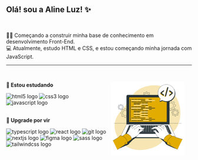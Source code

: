 ## Olá! sou a Aline Luz! ✨
<br>
<div align="left">
  <p>👩‍💻 Começando a construir minha base de conhecimento em desenvolvimento Front-End.<br>
     💻 Atualmente, estudo HTML e CSS, e estou começando minha jornada com JavaScript.<br>
  </p>
</div>

---

<br>



<div align="left">
  <img src="imagem-readme.png" max-width="320px" width="200px" align="right" style="margin-right: 20px;">
  
 <span><strong>🚀 Estou estudando</strong></span><br>

  <img src="https://cdn.jsdelivr.net/gh/devicons/devicon/icons/html5/html5-original.svg" height="25" alt="html5 logo" />
  <img src="https://cdn.jsdelivr.net/gh/devicons/devicon/icons/css3/css3-original.svg" height="25" alt="css3 logo" />
  <img src="https://cdn.jsdelivr.net/gh/devicons/devicon/icons/javascript/javascript-original.svg" height="25" alt="javascript logo" /><br>
  <br>
  
 <span><strong>📌 Upgrade por vir</strong></span>

  <img src="https://skillicons.dev/icons?i=ts" height="30" alt="typescript logo" />
  <img src="https://cdn.jsdelivr.net/gh/devicons/devicon/icons/react/react-original.svg" height="25" alt="react logo" />
  <img src="https://cdn.jsdelivr.net/gh/devicons/devicon/icons/git/git-original.svg" height="25" alt="git logo" />
  <img src="https://cdn.jsdelivr.net/gh/devicons/devicon/icons/nextjs/nextjs-original.svg" height="25" alt="nextjs logo" />
  <img src="https://cdn.jsdelivr.net/gh/devicons/devicon/icons/figma/figma-original.svg" height="25" alt="figma logo" />
  <img src="https://cdn.jsdelivr.net/gh/devicons/devicon/icons/sass/sass-original.svg" height="25" alt="sass logo" />
  <img src="https://cdn.simpleicons.org/tailwindcss/06B6D4" height="25" alt="tailwindcss logo" />
</div>

